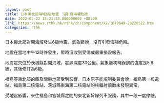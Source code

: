 ```yaml
---
layout: post
title: 日本東北部海域6級地震　沒引發海嘯危險
date: 2022-05-22 15:21:33.000000000 +08:00
link: https://news.rthk.hk/rthk/ch/component/k2/1649649-20220522.htm
categories: rthk
---
```


日本東北部對開海域發生6級地震。氣象廳說，沒有引發海嘯危險。

地震在當地中午12時許發生，暫時沒收到受傷或嚴重損毀報告。

地震震央位於茨城縣對開海域，震源深度30公里。氣象廳初時錄到的強度是5.8級，其後修訂為6級。

福島等東北部的縣及關東地區受到影響。日本原子能規制委員會說，福島第一核電站、福島第二核電站、茨城縣東海第二核電站的核輻射讀數未發現異常。

受地震影響，來往福島和宮城縣之間的東北新幹線列車服務，其中一段一度停駛。

